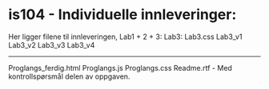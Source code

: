 is104 - Individuelle innleveringer:
=====

Her ligger filene til innleveringen, Lab1 + 2 + 3:
Lab3:
Lab3.css
Lab3_v1
Lab3_v2
Lab3_v3
Lab3_v4


---------------------------


Proglangs_ferdig.html
Proglangs.js
Proglangs.css
Readme.rtf - Med kontrollspørsmål delen av oppgaven.
